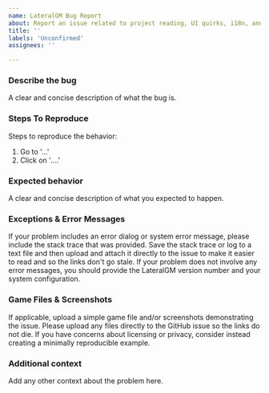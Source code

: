 ```yaml
---
name: LateralGM Bug Report
about: Report an issue related to project reading, UI quirks, i18n, and other parts of the editor.
title: ''
labels: 'Unconfirmed'
assignees: ''

---
```


### Describe the bug
A clear and concise description of what the bug is.

### Steps To Reproduce
Steps to reproduce the behavior:
1. Go to '...'
2. Click on '....'

### Expected behavior
A clear and concise description of what you expected to happen.

### Exceptions & Error Messages
If your problem includes an error dialog or system error message, please include the stack trace that was provided. Save the stack trace or log to a text file and then upload and attach it directly to the issue to make it easier to read and so the links don't go stale. If your problem does not involve any error messages, you should provide the LateralGM version number and your system configuration.

### Game Files & Screenshots
If applicable, upload a simple game file and/or screenshots demonstrating the issue. Please upload any files directly to the GitHub issue so the links do not die. If you have concerns about licensing or privacy, consider instead creating a minimally reproducible example.

### Additional context
Add any other context about the problem here.
